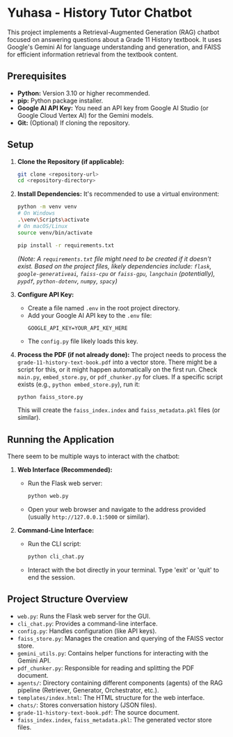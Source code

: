 # Yuhasa - History Tutor Chatbot

This project implements a Retrieval-Augmented Generation (RAG) chatbot focused on answering questions about a Grade 11 History textbook. It uses Google's Gemini AI for language understanding and generation, and FAISS for efficient information retrieval from the textbook content.

## Prerequisites

*   **Python:** Version 3.10 or higher recommended.
*   **pip:** Python package installer.
*   **Google AI API Key:** You need an API key from Google AI Studio (or Google Cloud Vertex AI) for the Gemini models.
*   **Git:** (Optional) If cloning the repository.

## Setup

1.  **Clone the Repository (if applicable):**
    ```bash
    git clone <repository-url>
    cd <repository-directory>
    ```

2.  **Install Dependencies:**
    It's recommended to use a virtual environment:
    ```bash
    python -m venv venv
    # On Windows
    .\venv\Scripts\activate
    # On macOS/Linux
    source venv/bin/activate

    pip install -r requirements.txt
    ```
    *(Note: A `requirements.txt` file might need to be created if it doesn't exist. Based on the project files, likely dependencies include: `flask`, `google-generativeai`, `faiss-cpu` or `faiss-gpu`, `langchain` (potentially), `pypdf`, `python-dotenv`, `numpy`, `spacy`)*

3.  **Configure API Key:**
    *   Create a file named `.env` in the root project directory.
    *   Add your Google AI API key to the `.env` file:
        ```
        GOOGLE_API_KEY=YOUR_API_KEY_HERE
        ```
    *   The `config.py` file likely loads this key.

4.  **Process the PDF (if not already done):**
    The project needs to process the `grade-11-history-text-book.pdf` into a vector store. There might be a script for this, or it might happen automatically on the first run. Check `main.py`, `embed_store.py`, or `pdf_chunker.py` for clues. If a specific script exists (e.g., `python embed_store.py`), run it:
    ```bash
    python faiss_store.py
    ```
    This will create the `faiss_index.index` and `faiss_metadata.pkl` files (or similar).

## Running the Application

There seem to be multiple ways to interact with the chatbot:

1.  **Web Interface (Recommended):**
    *   Run the Flask web server:
        ```bash
        python web.py
        ```
    *   Open your web browser and navigate to the address provided (usually `http://127.0.0.1:5000` or similar).

2.  **Command-Line Interface:**
    *   Run the CLI script:
        ```bash
        python cli_chat.py
        ```
    *   Interact with the bot directly in your terminal. Type 'exit' or 'quit' to end the session.

## Project Structure Overview

*   `web.py`: Runs the Flask web server for the GUI.
*   `cli_chat.py`: Provides a command-line interface.
*   `config.py`: Handles configuration (like API keys).
*   `faiss_store.py`: Manages the creation and querying of the FAISS vector store.
*   `gemini_utils.py`: Contains helper functions for interacting with the Gemini API.
*   `pdf_chunker.py`: Responsible for reading and splitting the PDF document.
*   `agents/`: Directory containing different components (agents) of the RAG pipeline (Retriever, Generator, Orchestrator, etc.).
*   `templates/index.html`: The HTML structure for the web interface.
*   `chats/`: Stores conversation history (JSON files).
*   `grade-11-history-text-book.pdf`: The source document.
*   `faiss_index.index`, `faiss_metadata.pkl`: The generated vector store files.
